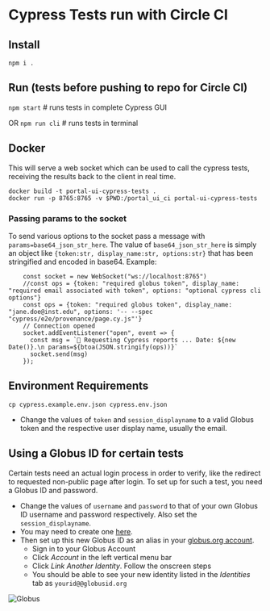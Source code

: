 # Cypress Tests run with Circle CI

## Install
`npm i .`

## Run (tests before pushing to repo for Circle CI)
`npm start` # runs tests in complete Cypress GUI

OR
`npm run cli` # runs tests in terminal

## Docker 
This will serve a web socket which can be used to call the cypress tests, receiving the results back to the client in real time.
```agsl
docker build -t portal-ui-cypress-tests .
docker run -p 8765:8765 -v $PWD:/portal_ui_ci portal-ui-cypress-tests
```
### Passing params to the socket
To send various options to the socket pass a message with `params=base64_json_str_here`. The value of `base64_json_str_here` is simply an object like `{token:str, display_name:str, options:str}`
that has been stringified and encoded in base64. Example:
```
    const socket = new WebSocket("ws://localhost:8765")
    //const ops = {token: "required globus token", display_name: "required email associated with token", options: "optional cypress cli options"}
    const ops = {token: "required globus token", display_name: "jane.doe@inst.edu", options: '-- --spec "cypress/e2e/provenance/page.cy.js"'}
    // Connection opened
    socket.addEventListener("open", event => {
      const msg = `🚀 Requesting Cypress reports ... Date: ${new Date()}.\n params=${btoa(JSON.stringify(ops))}`
      socket.send(msg)
    });
```

## Environment Requirements
`cp cypress.example.env.json cypress.env.json`
- Change the values of `token` and `session_displayname` to a valid Globus token and the respective user display name, usually the email.

## Using a Globus ID for certain tests
Certain tests need an actual login process in order to verify, like the redirect to requested non-public page after login. 
To set up for such a test, you need a Globus ID and password.
- Change the values of `username` and `password` to that of your own Globus ID username and password respectively. Also set the `session_displayname`.
- You may need to create one [here](https://www.globusid.org/login).
- Then set up this new Globus ID as an alias in your [globus.org account](https://app.globus.org/).
    - Sign in to your Globus Account
    - Click *Account* in the left vertical menu bar
    - Click *Link Another Identity*. Follow the onscreen steps
    - You should be able to see your new identity listed in the *Identities* tab as `yourid@@globusid.org`

![Globus](./docs/imgs/MD-globus.png)
